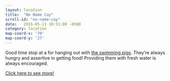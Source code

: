 ```yaml
---
layout: location
title:  "No Name Cay"
scroll-id: "no-name-cay"
date:   2016-05-11 10:51:08 -0500
category: location
map-coord-x: '70'
map-coord-y: '27'
---
```

Good time stop at a for hanging out with [the swimming pigs][pigs-fly]. They’re always hungry and assertive in getting food! Providing them with fresh water is always encouraged.

[Click here to see more!][no-name-cay]

[no-name-cay]: https://littlehousebytheferry.com/2015/06/30/pig-whisperer-green-turtle-cay-abaco-bahamas/
[pigs-fly]: https://rollingharbour.com/2015/03/09/the-swimming-pigs-of-abaco-they-cant-fly-yet/
